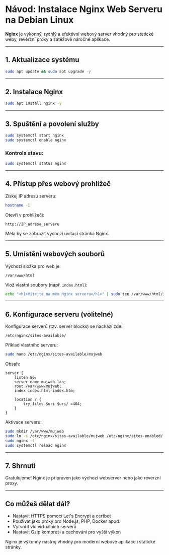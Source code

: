 # Návod: Instalace Nginx Web Serveru na Debian Linux

**Nginx** je výkonný, rychlý a efektivní webový server vhodný pro statické weby, reverzní proxy a zátěžově náročné aplikace.

---

## 1. Aktualizace systému

```bash
sudo apt update && sudo apt upgrade -y
```

---

## 2. Instalace Nginx

```bash
sudo apt install nginx -y
```

---

## 3. Spuštění a povolení služby

```bash
sudo systemctl start nginx
sudo systemctl enable nginx
```

### Kontrola stavu:

```bash
sudo systemctl status nginx
```

---

## 4. Přístup přes webový prohlížeč

Získej IP adresu serveru:

```bash
hostname -I
```

Otevři v prohlížeči:

```
http://IP_adresa_serveru
```

Měla by se zobrazit výchozí uvítací stránka Nginx.

---

## 5. Umístění webových souborů

Výchozí složka pro web je:

```
/var/www/html
```

Vlož vlastní soubory (např. `index.html`):

```bash
echo "<h1>Vítejte na mém Nginx serveru</h1>" | sudo tee /var/www/html/index.html
```

---

## 6. Konfigurace serveru (volitelné)

Konfigurace serverů (tzv. server blocks) se nachází zde:

```
/etc/nginx/sites-available/
```

Příklad vlastního serveru:

```bash
sudo nano /etc/nginx/sites-available/mujweb
```

Obsah:

```nginx
server {
    listen 80;
    server_name mujweb.lan;
    root /var/www/mujweb;
    index index.html index.htm;

    location / {
        try_files $uri $uri/ =404;
    }
}
```

Aktivace serveru:

```bash
sudo mkdir /var/www/mujweb
sudo ln -s /etc/nginx/sites-available/mujweb /etc/nginx/sites-enabled/
sudo nginx -t
sudo systemctl reload nginx
```

---

## 7. Shrnutí

Gratulujeme! Nginx je připraven jako výchozí webserver nebo jako reverzní proxy.

---

## Co můžeš dělat dál?

- Nastavit HTTPS pomocí Let's Encrypt a certbot
- Používat jako proxy pro Node.js, PHP, Docker apod.
- Vytvořit víc virtuálních serverů
- Nastavit Gzip kompresi a cachování pro vyšší výkon

Nginx je výkonný nástroj vhodný pro moderní webové aplikace i statické stránky.
